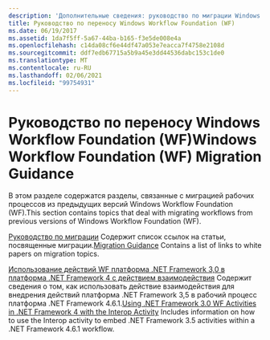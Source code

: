 ```yaml
---
description: 'Дополнительные сведения: руководство по миграции Windows Workflow Foundation (WF)'
title: Руководство по переносу Windows Workflow Foundation (WF)
ms.date: 06/19/2017
ms.assetid: 1da7f5ff-5a67-44ba-b165-f3e5de008e4a
ms.openlocfilehash: c14da08cf6e44df47a053e7eacca7f4758e2108d
ms.sourcegitcommit: ddf7edb67715a5b9a45e3dd44536dabc153c1de0
ms.translationtype: MT
ms.contentlocale: ru-RU
ms.lasthandoff: 02/06/2021
ms.locfileid: "99754931"
---
```

# <a name="windows-workflow-foundation-wf-migration-guidance"></a><span data-ttu-id="03cfd-103">Руководство по переносу Windows Workflow Foundation (WF)</span><span class="sxs-lookup"><span data-stu-id="03cfd-103">Windows Workflow Foundation (WF) Migration Guidance</span></span>

<span data-ttu-id="03cfd-104">В этом разделе содержатся разделы, связанные с миграцией рабочих процессов из предыдущих версий Windows Workflow Foundation (WF).</span><span class="sxs-lookup"><span data-stu-id="03cfd-104">This section contains topics that deal with migrating workflows from previous versions of Windows Workflow Foundation (WF).</span></span>

<span data-ttu-id="03cfd-105">[Руководство по миграции](migration-guidance.md) Содержит список ссылок на статьи, посвященные миграции.</span><span class="sxs-lookup"><span data-stu-id="03cfd-105">[Migration Guidance](migration-guidance.md) Contains a list of links to white papers on migration topics.</span></span>

<span data-ttu-id="03cfd-106">[Использование действий WF платформа .NET Framework 3,0 в платформа .NET Framework 4 с действием взаимодействия](net-framework-3-0-wf-in-net-framework-4-interop.md) Содержит сведения о том, как использовать действие взаимодействия для внедрения действий платформа .NET Framework 3,5 в рабочий процесс платформа .NET Framework 4.6.1.</span><span class="sxs-lookup"><span data-stu-id="03cfd-106">[Using .NET Framework 3.0 WF Activities in .NET Framework 4 with the Interop Activity](net-framework-3-0-wf-in-net-framework-4-interop.md) Includes information on how to use the Interop activity to embed .NET Framework 3.5 activities within a .NET Framework 4.6.1 workflow.</span></span>
